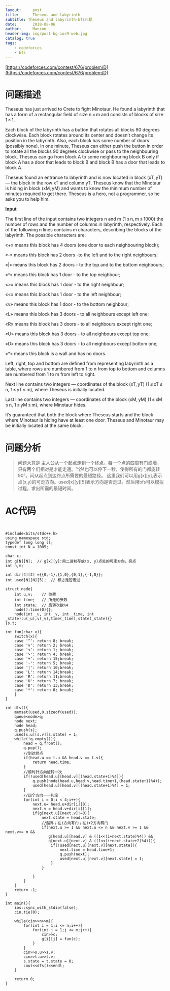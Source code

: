```yaml
---
layout:     post
title:      Theseus and labyrinth
subtitle: Theseus and labyrinth-bfs问题
date:       2018-08-06
author:     Manson
header-img: img/post-bg-ios9-web.jpg
catalog: true
tags:
    - codeforces
    - bfs
---
```

[https://codeforces.com/contest/676/problem/D](https://codeforces.com/contest/676/problem/D)

# 问题描述
Theseus has just arrived to Crete to fight Minotaur. He found a labyrinth that has a form of a rectangular field of size n × m and consists of blocks of size 1 × 1.

Each block of the labyrinth has a button that rotates all blocks 90 degrees clockwise. Each block rotates around its center and doesn’t change its position in the labyrinth. Also, each block has some number of doors (possibly none). In one minute, Theseus can either push the button in order to rotate all the blocks 90 degrees clockwise or pass to the neighbouring block. Theseus can go from block A to some neighbouring block B only if block A has a door that leads to block B and block B has a door that leads to block A.

Theseus found an entrance to labyrinth and is now located in block (xT, yT) — the block in the row xT and column yT. Theseus know that the Minotaur is hiding in block (xM, yM) and wants to know the minimum number of minutes required to get there.
Theseus is a hero, not a programmer, so he asks you to help him.

**Input**

The first line of the input contains two integers n and m (1 ≤ n, m ≤ 1000) the number of rows and the number of columns in labyrinth, respectively.
Each of the following n lines contains m characters, describing the blocks of the labyrinth. The possible characters are:

«+» means this block has 4 doors (one door to each neighbouring block);

«-» means this block has 2 doors -to the left and to the right neighbours;

«|» means this block has 2 doors - to the top and to the bottom neighbours;

«^» means this block has 1 door - to the top neighbour;

«>» means this block has 1 door - to the right neighbour;

«<» means this block has 1 door - to the left neighbour;

«v» means this block has 1 door - to the bottom neighbour;

«L» means this block has 3 doors - to all neighbours except left one;

«R» means this block has 3 doors - to all neighbours except right one;

«U» means this block has 3 doors - to all neighbours except top one;

«D» means this block has 3 doors - to all neighbours except bottom one;

«*» means this block is a wall and has no doors.

Left, right, top and bottom are defined from representing labyrinth as a table, where rows are numbered from 1 to n from top to bottom and columns are numbered from 1 to m from left to right.

Next line contains two integers — coordinates of the block (xT, yT) (1 ≤ xT ≤ n, 1 ≤ yT ≤ m), where Theseus is initially located.

Last line contains two integers — coordinates of the block (xM, yM) (1 ≤ xM ≤ n, 1 ≤ yM ≤ m), where Minotaur hides.

It’s guaranteed that both the block where Theseus starts and the block where Minotaur is hiding have at least one door. Theseus and Minotaur may be initially located at the same block.


# 问题分析
>问题大意是 主人公从一个起点走到一个终点。每一个点的四周有门或墙，只有两个们相对是才能走通。当然也可以停下一秒，使得所有的门都旋转90°。问从起点到达终点所需要的最短路径。
>这里我们可以用g[x][y],表示点(x,y)的可走方向。used[x][y][5]表示方向是否走过。然后用bfs可以模拟过程，求出所需的最短时间。
# AC代码


```


#include<bits/stdc++.h>
using namespace std;
typedef long long ll;
const int N = 1005;

char c;  
int g[N][N];  // g[x][y]:用二进制存放(x, y)点处的可走方向，亮点 
int n,m;

int dir[4][2] ={{0,-1},{1,0},{0,1},{-1,0}};  
int used[N][N][5];  // 标志是否走过 

struct node{  
    int u,v;   	// 位置 
	int time;	// 所走的步数 
	int	state; 	// 旋转次数%4 
    node():time(0){};  
    node(int _u, int _v, int _time, int _state):u(_u),v(_v),time(_time),state(_state){}  
}s,t;

int fun(char x){  
    switch(x){  
    case '^': return 8; break;  
    case 'v': return 2; break;  
    case '<': return 1; break;  
    case '>': return 4; break;  
    case '+': return 15;break;  
    case '-': return 5; break;  
    case '|': return 10;break;  
    case 'L': return 14;break;  
    case 'R': return 11;break;  
    case 'U': return 7; break;  
    case 'D': return 13;break;  
    case '*': return 0; break;  
    }  
} 

int dfs(){
	memset(used,0,sizeof(used));
	queue<node>q;
	node next;
	node head;
	q.push(s);
	used[s.u][s.v][s.state] = 1;
	while(!q.empty()){
		head = q.front();
		q.pop();
		//到达终点 
		if(head.u == t.u && head.v == t.v){
			return head.time;
		}
		//顺时针方向旋转一次 
		if(!used[head.u][head.v][(head.state+1)%4]){
			q.push(node(head.u,head.v,head.time+1,(head.state+1)%4));
			used[head.u][head.v][(head.state+1)%4] = 1;
		}
		//四个方向一一判定 
		for(int i = 0;i < 4;i++){
			next.u= head.u+dir[i][0];
			next.v = head.v+dir[i][1];
			if(g[next.u][next.v]!=0){
				next.state = head.state;
				//越界；在i方向有门；在i+2方向有门 
				if(next.u >= 1 && next.u <= n && next.v >= 1 && next.v<= m &&   
				   g[head.u][head.v] & ((1<<(i+next.state)%4)) &&
                   g[next.u][next.v] & ((1<<(i+next.state+2)%4))){
					if(!used[next.u][next.v][next.state]){
						next.time = head.time+1;
						q.push(next);
						used[next.u][next.v][next.state] = 1;
					}
				}
				
			}
		}
	}
	return -1;
}

int main(){
	ios::sync_with_stdio(false);
	cin.tie(0);
	
	while(cin>>n>>m){
		for(int i = 1;i <= n;i++){
			for(int j = 1;j <= m;j++){
				cin>>c;
				g[i][j] = fun(c); 
			} 
		}
		cin>>s.u>>s.v;
		cin>>t.u>>t.v;
		s.state = t.state = 0;
		cout<<dfs()<<endl;
	}
	
	return 0;
}



```

